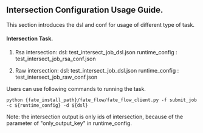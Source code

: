 ## Intersection Configuration Usage Guide.

This section introduces the dsl and conf for usage of different type of task.

#### Intersection Task.

1. Rsa intersection:
    dsl: test_intersect_job_dsl.json
    runtime_config : test_intersect_job_rsa_conf.json

2. Raw intersection:
    dsl: test_intersect_job_dsl.json
    runtime_config : test_intersect_job_raw_conf.json

Users can use following commands to running the task.

    python {fate_install_path}/fate_flow/fate_flow_client.py -f submit_job -c ${runtime_config} -d ${dsl}

Note: the intersection output is only ids of intersection, because of the parameter of "only_output_key" in runtime_config.  
